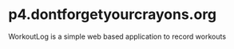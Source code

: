 p4.dontforgetyourcrayons.org
============================

WorkoutLog is a simple web based application to record workouts
